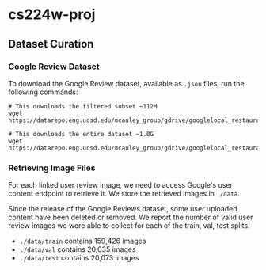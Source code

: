 # cs224w-proj

## Dataset Curation
### Google Review Dataset
To download the Google Review dataset, available as `.json` files, run the following commands:
```
# This downloads the filtered subset ~112M
wget https://datarepo.eng.ucsd.edu/mcauley_group/gdrive/googlelocal_restaurants/filter_all_t.json 

# This downloads the entire dataset ~1.0G
wget https://datarepo.eng.ucsd.edu/mcauley_group/gdrive/googlelocal_restaurants/image_review_all.json
```

### Retrieving Image Files
For each linked user review image, we need to access Google's user content endpoint to retrieve it. We store the retrieved images in `./data`.

Since the release of the Google Reviews dataset, some user uploaded content have been deleted or removed. We report the number of valid user review images we were able to collect for each of the train, val, test splits.
- `./data/train` contains 159,426 images
- `./data/val` contains 20,035 images
- `./data/test` contains 20,073 images
